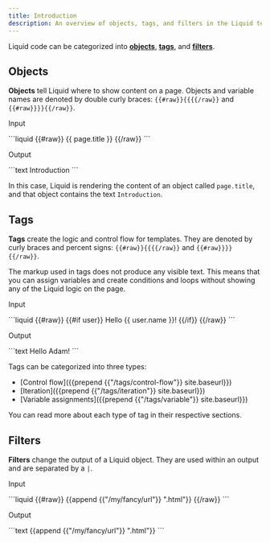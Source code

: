```yaml
---
title: Introduction
description: An overview of objects, tags, and filters in the Liquid template language.
---
```


Liquid code can be categorized into [**objects**](#objects), [**tags**](#tags), and [**filters**](#filters).

## Objects

**Objects** tell Liquid where to show content on a page. Objects and variable names are denoted by double curly braces: `{{#raw}}{{{{/raw}}` and `{{#raw}}}}{{/raw}}`.


<p class="code-label">Input</p>
```liquid
{{#raw}}
{{ page.title }}
{{/raw}}
```

<p class="code-label">Output</p>
```text
Introduction
```

In this case, Liquid is rendering the content of an object called `page.title`, and that object contains the text `Introduction`.

## Tags

**Tags** create the logic and control flow for templates. They are denoted by curly braces and percent signs: `{{#raw}}{{{{/raw}}` and `{{#raw}}}}{{/raw}}`.

The markup used in tags does not produce any visible text. This means that you can assign variables and create conditions and loops without showing any of the Liquid logic on the page.

<p class="code-label">Input</p>
```liquid
{{#raw}}
{{#if user}}
  Hello {{ user.name }}!
{{/if}}
{{/raw}}
```

<p class="code-label">Output</p>
```text
Hello Adam!
```

Tags can be categorized into three types:

- [Control flow]({{prepend {{"/tags/control-flow"}} site.baseurl}})
- [Iteration]({{prepend {{"/tags/iteration"}} site.baseurl}})
- [Variable assignments]({{prepend {{"/tags/variable"}} site.baseurl}})

You can read more about each type of tag in their respective sections.


## Filters

**Filters** change the output of a Liquid object. They are used within an output and are separated by a `|`.

<p class="code-label">Input</p>
```liquid
{{#raw}}
{{append {{"/my/fancy/url"}} ".html"}}
{{/raw}}
```

<p class="code-label">Output</p>
```text
{{append {{"/my/fancy/url"}} ".html"}}
```
